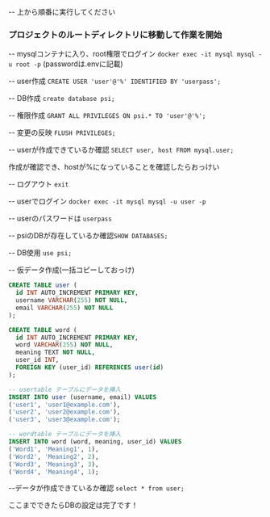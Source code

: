 -- 上から順番に実行してください

### プロジェクトのルートディレクトリに移動して作業を開始

-- mysqlコンテナに入り、root権限でログイン `docker exec -it mysql mysql -u root -p`
(passwordは.envに記載)

-- user作成 `CREATE USER 'user'@'%' IDENTIFIED BY 'userpass';`

-- DB作成 `create database psi;`

-- 権限作成 `GRANT ALL PRIVILEGES ON psi.* TO 'user'@'%';`

-- 変更の反映 `FLUSH PRIVILEGES;`

-- userが作成できているか確認 `SELECT user, host FROM mysql.user;`

作成が確認でき、hostが%になっていることを確認したらおっけい


-- ログアウト `exit`  

-- userでログイン `docker exec -it mysql mysql -u user -p`

-- userのパスワードは `userpass`

-- psiのDBが存在しているか確認`SHOW DATABASES;`

-- DB使用 `use psi;`

-- 仮データ作成(一括コピーしておっけ)

```sql
CREATE TABLE user (
  id INT AUTO_INCREMENT PRIMARY KEY,
  username VARCHAR(255) NOT NULL,
  email VARCHAR(255) NOT NULL
);

CREATE TABLE word (
  id INT AUTO_INCREMENT PRIMARY KEY,
  word VARCHAR(255) NOT NULL,
  meaning TEXT NOT NULL,
  user_id INT,
  FOREIGN KEY (user_id) REFERENCES user(id)
);

-- usertable テーブルにデータを挿入
INSERT INTO user (username, email) VALUES
('user1', 'user1@example.com'),
('user2', 'user2@example.com'),
('user3', 'user3@example.com');

-- wordtable テーブルにデータを挿入
INSERT INTO word (word, meaning, user_id) VALUES
('Word1', 'Meaning1', 1),
('Word2', 'Meaning2', 2),
('Word3', 'Meaning3', 3),
('Word4', 'Meaning4', 1);
```
--データが作成できているか確認 `select * from user;`

ここまでできたらDBの設定は完了です！